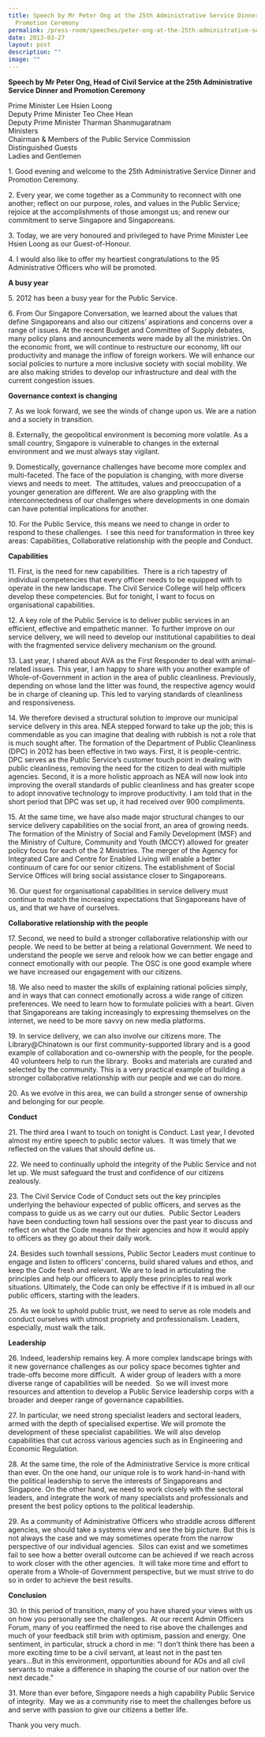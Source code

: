 ```yaml
---
title: Speech by Mr Peter Ong at the 25th Administrative Service Dinner and
  Promotion Ceremony
permalink: /press-room/speeches/peter-ong-at-the-25th-administrative-service-dinner-and-promotion-ceremony/
date: 2013-03-27
layout: post
description: ""
image: ""
---
```

**Speech by Mr Peter Ong, Head of Civil Service at the 25th Administrative Service Dinner and Promotion Ceremony**

Prime Minister Lee Hsien Loong  
Deputy Prime Minister Teo Chee Hean  
Deputy Prime Minister Tharman Shanmugaratnam  
Ministers  
Chairman & Members of the Public Service Commission  
Distinguished Guests  
Ladies and Gentlemen

1\. Good evening and welcome to the 25th Administrative Service Dinner and Promotion Ceremony.

2\. Every year, we come together as a Community to reconnect with one another; reflect on our purpose, roles, and values in the Public Service; rejoice at the accomplishments of those amongst us; and renew our commitment to serve Singapore and Singaporeans.

3\. Today, we are very honoured and privileged to have Prime Minister Lee Hsien Loong as our Guest-of-Honour.

4\. I would also like to offer my heartiest congratulations to the 95 Administrative Officers who will be promoted.   

**A busy year**

5\. 2012 has been a busy year for the Public Service.

6\. From Our Singapore Conversation, we learned about the values that define Singaporeans and also our citizens’ aspirations and concerns over a range of issues. At the recent Budget and Committee of Supply debates, many policy plans and announcements were made by all the ministries. On the economic front, we will continue to restructure our economy, lift our productivity and manage the inflow of foreign workers. We will enhance our social policies to nurture a more inclusive society with social mobility. We are also making strides to develop our infrastructure and deal with the current congestion issues.

**Governance context is changing**

7\. As we look forward, we see the winds of change upon us. We are a nation and a society in transition.

8\. Externally, the geopolitical environment is becoming more volatile. As a small country, Singapore is vulnerable to changes in the external environment and we must always stay vigilant.

9\. Domestically, governance challenges have become more complex and multi-faceted. The face of the population is changing, with more diverse views and needs to meet.  The attitudes, values and preoccupation of a younger generation are different. We are also grappling with the interconnectedness of our challenges where developments in one domain can have potential implications for another.

10\. For the Public Service, this means we need to change in order to respond to these challenges.  I see this need for transformation in three key areas: Capabilities, Collaborative relationship with the people and Conduct.

**Capabilities**

11\. First, is the need for new capabilities.  There is a rich tapestry of individual competencies that every officer needs to be equipped with to operate in the new landscape. The Civil Service College will help officers develop these competencies. But for tonight, I want to focus on organisational capabilities. 

12\. A key role of the Public Service is to deliver public services in an efficient, effective and empathetic manner.  To further improve on our service delivery, we will need to develop our institutional capabilities to deal with the fragmented service delivery mechanism on the ground.  

13\. Last year, I shared about AVA as the First Responder to deal with animal-related issues. This year, I am happy to share with you another example of Whole-of-Government in action in the area of public cleanliness. Previously, depending on whose land the litter was found, the respective agency would be in charge of cleaning up. This led to varying standards of cleanliness and responsiveness.

14\. We therefore devised a structural solution to improve our municipal service delivery in this area. NEA stepped forward to take up the job; this is commendable as you can imagine that dealing with rubbish is not a role that is much sought after. The formation of the Department of Public Cleanliness (DPC) in 2012 has been effective in two ways. First, it is people-centric.  DPC serves as the Public Service’s customer touch point in dealing with public cleanliness, removing the need for the citizen to deal with multiple agencies. Second, it is a more holistic approach as NEA will now look into improving the overall standards of public cleanliness and has greater scope to adopt innovative technology to improve productivity. I am told that in the short period that DPC was set up, it had received over 900 compliments. 

15\. At the same time, we have also made major structural changes to our service delivery capabilities on the social front, an area of growing needs. The formation of the Ministry of Social and Family Development (MSF) and the Ministry of Culture, Community and Youth (MCCY) allowed for greater policy focus for each of the 2 Ministries. The merger of the Agency for Integrated Care and Centre for Enabled Living will enable a better continuum of care for our senior citizens. The establishment of Social Service Offices will bring social assistance closer to Singaporeans.

16\. Our quest for organisational capabilities in service delivery must continue to match the increasing expectations that Singaporeans have of us, and that we have of ourselves. 

**Collaborative relationship with the people**

17\. Second, we need to build a stronger collaborative relationship with our people. We need to be better at being a relational Government. We need to understand the people we serve and relook how we can better engage and connect emotionally with our people. The OSC is one good example where we have increased our engagement with our citizens.

18\. We also need to master the skills of explaining rational policies simply, and in ways that can connect emotionally across a wide range of citizen preferences. We need to learn how to formulate policies with a heart. Given that Singaporeans are taking increasingly to expressing themselves on the internet, we need to be more savvy on new media platforms. 

19\. In service delivery, we can also involve our citizens more. The Library@Chinatown is our first community-supported library and is a good example of collaboration and co-ownership with the people, for the people.  40 volunteers help to run the library.  Books and materials are curated and selected by the community. This is a very practical example of building a stronger collaborative relationship with our people and we can do more.

20\. As we evolve in this area, we can build a stronger sense of ownership and belonging for our people.

**Conduct**

21\. The third area I want to touch on tonight is Conduct. Last year, I devoted almost my entire speech to public sector values.  It was timely that we reflected on the values that should define us. 

22\. We need to continually uphold the integrity of the Public Service and not let up. We must safeguard the trust and confidence of our citizens zealously.  

23\. The Civil Service Code of Conduct sets out the key principles underlying the behaviour expected of public officers, and serves as the compass to guide us as we carry out our duties.  Public Sector Leaders have been conducting town hall sessions over the past year to discuss and reflect on what the Code means for their agencies and how it would apply to officers as they go about their daily work.

24\. Besides such townhall sessions, Public Sector Leaders must continue to engage and listen to officers’ concerns, build shared values and ethos, and keep the Code fresh and relevant. We are to lead in articulating the principles and help our officers to apply these principles to real work situations. Ultimately, the Code can only be effective if it is imbued in all our public officers, starting with the leaders.

25\. As we look to uphold public trust, we need to serve as role models and conduct ourselves with utmost propriety and professionalism. Leaders, especially, must walk the talk.

**Leadership**

26\. Indeed, leadership remains key. A more complex landscape brings with it new governance challenges as our policy space becomes tighter and trade-offs become more difficult.  A wider group of leaders with a more diverse range of capabilities will be needed.  So we will invest more resources and attention to develop a Public Service leadership corps with a broader and deeper range of governance capabilities.

27\. In particular, we need strong specialist leaders and sectoral leaders, armed with the depth of specialised expertise. We will promote the development of these specialist capabilities. We will also develop capabilities that cut across various agencies such as in Engineering and Economic Regulation.          

28\. At the same time, the role of the Administrative Service is more critical than ever. On the one hand, our unique role is to work hand-in-hand with the political leadership to serve the interests of Singaporeans and Singapore. On the other hand, we need to work closely with the sectoral leaders, and integrate the work of many specialists and professionals and present the best policy options to the political leadership.

29\. As a community of Administrative Officers who straddle across different agencies, we should take a systems view and see the big picture. But this is not always the case and we may sometimes operate from the narrow perspective of our individual agencies.  Silos can exist and we sometimes fail to see how a better overall outcome can be achieved if we reach across to work closer with the other agencies.  It will take more time and effort to operate from a Whole-of Government perspective, but we must strive to do so in order to achieve the best results.

**Conclusion**

30\. In this period of transition, many of you have shared your views with us on how you personally see the challenges.  At our recent Admin Officers Forum, many of you reaffirmed the need to rise above the challenges and much of your feedback still brim with optimism, passion and energy. One sentiment, in particular, struck a chord in me: “I don’t think there has been a more exciting time to be a civil servant, at least not in the past ten years...But in this environment, opportunities abound for AOs and all civil servants to make a difference in shaping the course of our nation over the next decade.”

31\. More than ever before, Singapore needs a high capability Public Service of integrity.  May we as a community rise to meet the challenges before us and serve with passion to give our citizens a better life. 

Thank you very much.
